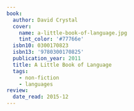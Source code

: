 ```yaml
---
book:
  author: David Crystal
  cover:
    name: a-little-book-of-language.jpg
    tint_color: '#77766e'
  isbn10: 0300170823
  isbn13: '9780300170825'
  publication_year: 2011
  title: A Little Book of Language
  tags:
    - non-fiction
    - languages
review:
  date_read: 2015-12
---
```

